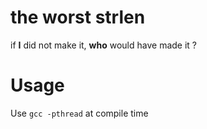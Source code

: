 # the worst strlen
if **I** did not make it, **who** would have made it ?
# Usage
Use `gcc -pthread` at compile time
